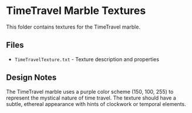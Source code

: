 # TimeTravel Marble Textures

This folder contains textures for the TimeTravel marble.

## Files
- `TimeTravelTexture.txt` - Texture description and properties

## Design Notes
The TimeTravel marble uses a purple color scheme (150, 100, 255) to represent the mystical nature of time travel.
The texture should have a subtle, ethereal appearance with hints of clockwork or temporal elements.
